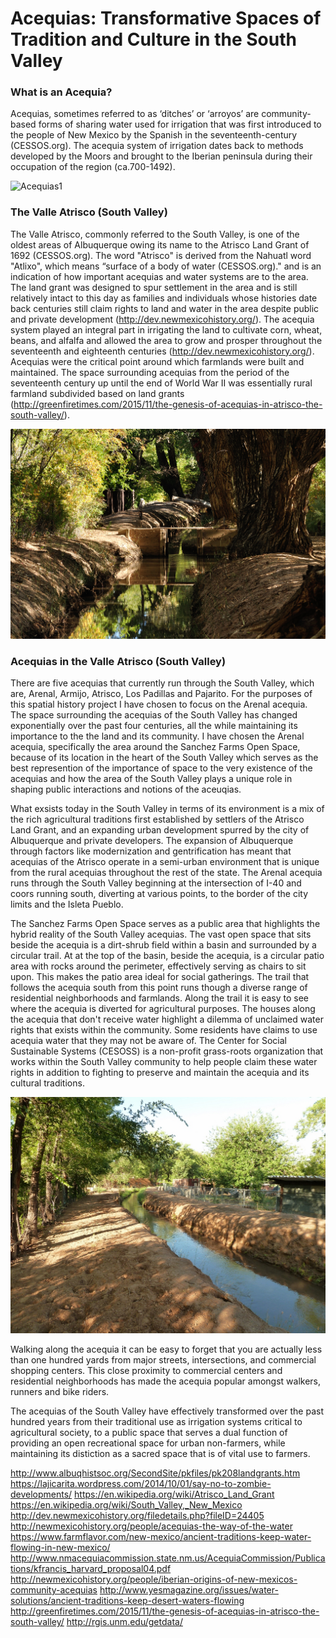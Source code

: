 # Acequias: Transformative Spaces of Tradition and Culture in the South Valley

### What is an Acequia?

Acequias, sometimes referred to as ‘ditches’ or ‘arroyos’ are community-based forms of sharing water used for irrigation that was first introduced to the people of New Mexico by the Spanish in the seventeenth-century (CESSOS.org). The acequia system of irrigation dates back to methods developed by the Moors and brought to the Iberian peninsula during their occupation of the region (ca.700-1492).

![Acequias1](images/acequias_exhibit_maxwell_museum_.jpeg)

### The Valle Atrisco (South Valley)

The Valle Atrisco, commonly referred to the South Valley, is one of the oldest areas of Albuquerque owing its name to the Atrisco Land Grant of 1692 (CESSOS.org). The word "Atrisco" is derived from the Nahuatl word "Atlixo", which means “surface of a body of water (CESSOS.org)." and is an indication of how important acequias and water systems are to the area. The land grant was designed to spur settlement in the area and is still relatively intact to this day as families and individuals whose histories date back centuries still claim rights to land and water in the area despite public and private development (http://dev.newmexicohistory.org/). The acequia system played an integral part in irrigating the land to cultivate corn, wheat, beans, and alfalfa and allowed the area to grow and prosper throughout the seventeenth and eighteenth centuries (http://dev.newmexicohistory.org/). Acequias were the critical point around which farmlands were built and maintained. The space surrounding acequias from the period of the seventeenth century up until the end of World War II was essentially rural farmland subdivided based on land grants (http://greenfiretimes.com/2015/11/the-genesis-of-acequias-in-atrisco-the-south-valley/).

![Acequia](images/Acequia1.jpeg)

### Acequias in the Valle Atrisco (South Valley)

There are five acequias that currently run through the South Valley, which are, Arenal, Armijo, Atrisco, Los Padillas and Pajarito. For the purposes of this spatial history project I have chosen to focus on the Arenal acequia. The space surrounding the acequias of the South Valley has changed exponentially over the past four centuries, all the while maintaining its importance to the the land and its community. I have chosen the Arenal acequia, specifically the area around the Sanchez Farms Open Space, because of its location in the heart of the South Valley which serves as the best represention of the importance of space to the very existence of the acequias and how the area of the South Valley plays a unique role in shaping public interactions and notions of the aceuqias. 

What exsists today in the South Valley in terms of its environment is a mix of the rich agricultural traditions first established by settlers of the Atrisco Land Grant, and an expanding urban development spurred by the city of Albuquerque and private developers. The expansion of Albuquerque through factors like modernization and gentrification has meant that acequias of the Atrisco operate in a semi-urban environment that is unique from the rural acequias throughout the rest of the state. The Arenal acequia runs through the South Valley beginning at the intersection of I-40 and coors running south, diverting at various points, to the border of the city limits and the Isleta Pueblo. 

The Sanchez Farms Open Space serves as a public area that highlights the hybrid reality of the South Valley acequias. The vast open space that sits beside the acequia is a dirt-shrub field within a basin and surrounded by a circular trail. At at the top of the basin, beside the acequia, is a circular patio area with rocks around the perimeter, effectively serving as chairs to sit upon. This makes the patio area ideal for social gatherings. The trail that follows the acequia south from this point runs though a diverse range of residential neighborhoods and farmlands. Along the trail it is easy to see where the acequia is diverted for agricultural purposes. The houses along the acequia that don't receive water highlight a dilemma of unclaimed water rights that exists within the community. Some residents have claims to use acequia water that they may not be aware of. The Center for Social Sustainable Systems (CESOSS) is a non-profit grass-roots organization that works within the South Valley community to help people claim these water rights in addition to fighting to preserve and maintain the acequia and its cultural traditions.

![Acequia](images/Acequia2.jpeg)

Walking along the acequia it can be easy to forget that you are actually less than one hundred yards from major streets, intersections, and commercial shopping centers. This close proximity to commercial centers and residential neighborhoods has made the acequia popular amongst walkers, runners and bike riders. 

The acequias of the South Valley have effectively transformed over the past hundred years from their traditional use as irrigation systems critical to agricultural society, to a public space that serves a dual function of providing an open recreational space for urban non-farmers, while maintaining its distiction as a sacred space that is of vital use to farmers. 

http://www.albuqhistsoc.org/SecondSite/pkfiles/pk208landgrants.htm
https://lajicarita.wordpress.com/2014/10/01/say-no-to-zombie-developments/
https://en.wikipedia.org/wiki/Atrisco_Land_Grant
https://en.wikipedia.org/wiki/South_Valley,_New_Mexico
http://dev.newmexicohistory.org/filedetails.php?fileID=24405
http://newmexicohistory.org/people/acequias-the-way-of-the-water
https://www.farmflavor.com/new-mexico/ancient-traditions-keep-water-flowing-in-new-mexico/
http://www.nmacequiacommission.state.nm.us/AcequiaCommission/Publications/kfrancis_harvard_proposal04.pdf
http://newmexicohistory.org/people/iberian-origins-of-new-mexicos-community-acequias
http://www.yesmagazine.org/issues/water-solutions/ancient-traditions-keep-desert-waters-flowing
http://greenfiretimes.com/2015/11/the-genesis-of-acequias-in-atrisco-the-south-valley/
http://rgis.unm.edu/getdata/
